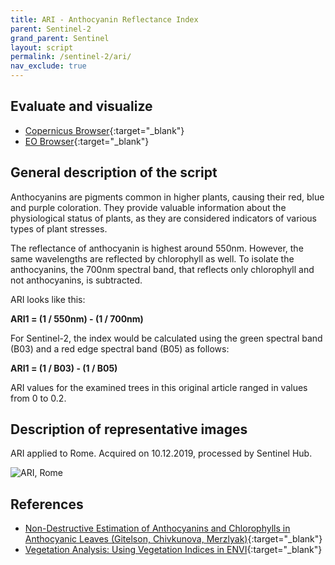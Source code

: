 ```yaml
---
title: ARI - Anthocyanin Reflectance Index
parent: Sentinel-2
grand_parent: Sentinel
layout: script
permalink: /sentinel-2/ari/
nav_exclude: true
---
```



## Evaluate and visualize
 - [Copernicus Browser](https://dataspace.copernicus.eu/browser/?zoom=11&lat=41.95617&lng=12.29095&themeId=DEFAULT-THEME&visualizationUrl=https%3A%2F%2Fsh.dataspace.copernicus.eu%2Fogc%2Fwms%2F274a990e-7090-4676-8f7d-f1867e8474a7&evalscripturl=https%3A%2F%2Fcustom-scripts.sentinel-hub.com%2Fsentinel-2%2Fari%2Fscript.js&datasetId=S2_L1C_CDAS&fromTime=2018-05-14T00%3A00%3A00.000Z&toTime=2018-11-14T23%3A59%3A59.999Z&mosaickingOrder=mostRecent&demSource3D=%22MAPZEN%22&cloudCoverage=5&dateMode=MOSAIC#custom-script){:target="_blank"}    
 - [EO Browser](https://apps.sentinel-hub.com/eo-browser/?lat=42.4979&lng=11.6345&zoom=10&time=2019-12-10&preset=CUSTOM&datasource=Sentinel-2%20L1C&layers=B01,B02,B03&evalscript=Ly8KLy8gQW50aG9jeWFuaW4gcmVmbGVjdGFuY2UgaW5kZXggIChhYmJydi4gQVJJKQovLwovLyBHZW5lcmFsIGZvcm11bGE6IDEvNTUwbm0tMS83MDBubQovLwovLyBVUkwgaHR0cHM6Ly93d3cuaW5kZXhkYXRhYmFzZS5kZS9kYi9zaS1zaW5nbGUucGhwP3NlbnNvcl9pZD05NiZyc2luZGV4X2lkPTIxNAoKbGV0IGluZGV4ID0gMS4wIC8gQjAzIC0gMS4wIC8gQjA1OwpyZXR1cm4gW2luZGV4XQ%3D%3D){:target="_blank"}

## General description of the script

Anthocyanins are pigments common in higher plants, causing their red, blue and purple coloration. They provide valuable information about the physiological status of plants, as they are considered indicators of various types of plant stresses.

The reflectance of anthocyanin is highest around 550nm. However, the same wavelengths are reflected by chlorophyll as well. To isolate the anthocyanins, the 700nm spectral band, that reflects only chlorophyll and not anthocyanins, is subtracted. 

ARI looks like this:

**ARI1 = (1 / 550nm) - (1 / 700nm)** 

For Sentinel-2, the index would be calculated using the green spectral band (B03) and a red edge spectral band (B05) as follows: 

**ARI1 = (1 / B03) - (1 / B05)**

ARI values for the examined trees in this original article ranged in values from 0 to 0.2. 

## Description of representative images

ARI applied to Rome. Acquired on 10.12.2019, processed by Sentinel Hub. 

![ARI, Rome](fig/fig1.jpg)

## References
- [Non-Destructive Estimation of Anthocyanins and Chlorophylls in Anthocyanic Leaves (Gitelson, Chivkunova, Merzlyak)](https://digitalcommons.unl.edu/cgi/viewcontent.cgi?article=1227&context=natrespapers){:target="_blank"}
- [Vegetation Analysis: Using Vegetation Indices in ENVI](https://www.harrisgeospatial.com/Support/Self-Help-Tools/Help-Articles/Help-Articles-Detail/ArtMID/10220/ArticleID/16162/Vegetation-Analysis-Using-Vegetation-Indices-in-ENVI){:target="_blank"}
